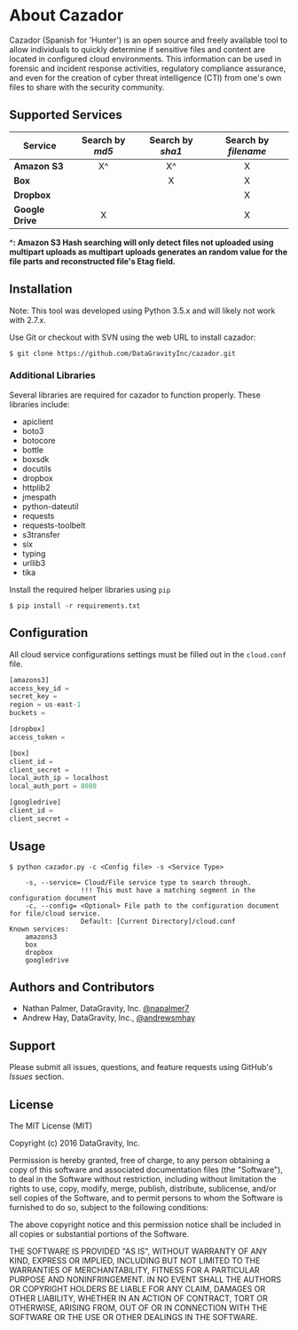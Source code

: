 # About Cazador
Cazador (Spanish for 'Hunter') is an open source and freely available tool to allow individuals to quickly determine if sensitive files and content are located in configured cloud environments. This information can be used in forensic and incident response activities, regulatory compliance assurance, and even for the creation of cyber threat intelligence (CTI) from one's own files to share with the security community.

## Supported Services

| Service             | Search by *md5* | Search by *sha1* | Search by *filename* |
| ------------------- |:---------------:|:----------------:|:--------------------:|
| **Amazon S3**       |               X^|                X^|                    X |
| **Box**             |                 |                X |                    X |
| **Dropbox**         |                 |                  |                    X |
| **Google Drive**    |               X |                  |                    X |

**^: Amazon S3 Hash searching will only detect files not uploaded using multipart uploads as multipart
uploads generates an random value for the file parts and reconstructed file's Etag field.**

## Installation

Note: This tool was developed using Python 3.5.x and will likely not work with 2.7.x.

Use Git or checkout with SVN using the web URL to install cazador:

```
$ git clone https://github.com/DataGravityInc/cazador.git
```

### Additional Libraries

Several libraries are required for cazador to function properly. These libraries include:

* apiclient
* boto3
* botocore
* bottle
* boxsdk
* docutils
* dropbox
* httplib2
* jmespath
* python-dateutil
* requests
* requests-toolbelt
* s3transfer
* six
* typing
* urllib3
* tika

Install the required helper libraries using `pip`

```
$ pip install -r requirements.txt
```

## Configuration

All cloud service configurations settings must be filled out in the `cloud.conf` file.

```python
[amazons3]
access_key_id =
secret_key =
region = us-east-1
buckets =

[dropbox]
access_token =

[box]
client_id =
client_secret =
local_auth_ip = localhost
local_auth_port = 8080

[googledrive]
client_id =
client_secret =
```

## Usage

```
$ python cazador.py -c <Config file> -s <Service Type>

    -s, --service= Cloud/File service type to search through.
                  !!! This must have a matching segment in the configuration document
    -c, --config= <Optional> File path to the configuration document for file/cloud service.
                  Default: [Current Directory]/cloud.conf
Known services:
    amazons3
    box
    dropbox
    googledrive
```

## Authors and Contributors
* Nathan Palmer, DataGravity, Inc. <a href="https://twitter.com/napalmer7">@napalmer7</a>
* Andrew Hay, DataGravity, Inc., <a href="https://twitter.com/andrewsmhay">@andrewsmhay</a>

## Support

Please submit all issues, questions, and feature requests using GitHub's _Issues_ section.

## License

The MIT License (MIT)

Copyright (c) 2016 DataGravity, Inc.

Permission is hereby granted, free of charge, to any person obtaining a copy of this software and associated documentation files (the "Software"), to deal in the Software without restriction, including without limitation the rights to use, copy, modify, merge, publish, distribute, sublicense, and/or sell copies of the Software, and to permit persons to whom the Software is furnished to do so, subject to the following conditions:

The above copyright notice and this permission notice shall be included in all copies or substantial portions of the Software.

THE SOFTWARE IS PROVIDED "AS IS", WITHOUT WARRANTY OF ANY KIND, EXPRESS OR IMPLIED, INCLUDING BUT NOT LIMITED TO THE WARRANTIES OF MERCHANTABILITY, FITNESS FOR A PARTICULAR PURPOSE AND NONINFRINGEMENT. IN NO EVENT SHALL THE AUTHORS OR COPYRIGHT HOLDERS BE LIABLE FOR ANY CLAIM, DAMAGES OR OTHER LIABILITY, WHETHER IN AN ACTION OF CONTRACT, TORT OR OTHERWISE, ARISING FROM, OUT OF OR IN CONNECTION WITH THE SOFTWARE OR THE USE OR OTHER DEALINGS IN THE SOFTWARE.
